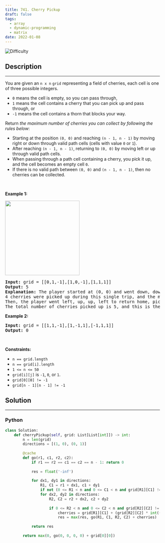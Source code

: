 ```yaml
---
title: 741. Cherry Pickup
draft: false
tags: 
  - array
  - dynamic-programming
  - matrix
date: 2022-01-08
---
```


![Difficulty](https://img.shields.io/badge/Difficulty-Hard-blue.svg)

## Description

---
<p>You are given an <code>n x n</code> <code>grid</code> representing a field of cherries, each cell is one of three possible integers.</p>

<ul>
	<li><code>0</code> means the cell is empty, so you can pass through,</li>
	<li><code>1</code> means the cell contains a cherry that you can pick up and pass through, or</li>
	<li><code>-1</code> means the cell contains a thorn that blocks your way.</li>
</ul>

<p>Return <em>the maximum number of cherries you can collect by following the rules below</em>:</p>

<ul>
	<li>Starting at the position <code>(0, 0)</code> and reaching <code>(n - 1, n - 1)</code> by moving right or down through valid path cells (cells with value <code>0</code> or <code>1</code>).</li>
	<li>After reaching <code>(n - 1, n - 1)</code>, returning to <code>(0, 0)</code> by moving left or up through valid path cells.</li>
	<li>When passing through a path cell containing a cherry, you pick it up, and the cell becomes an empty cell <code>0</code>.</li>
	<li>If there is no valid path between <code>(0, 0)</code> and <code>(n - 1, n - 1)</code>, then no cherries can be collected.</li>
</ul>

<p>&nbsp;</p>
<p><strong class="example">Example 1:</strong></p>
<img alt="" src="https://assets.leetcode.com/uploads/2020/12/14/grid.jpg" style="width: 242px; height: 242px;" />
<pre>
<strong>Input:</strong> grid = [[0,1,-1],[1,0,-1],[1,1,1]]
<strong>Output:</strong> 5
<strong>Explanation:</strong> The player started at (0, 0) and went down, down, right right to reach (2, 2).
4 cherries were picked up during this single trip, and the matrix becomes [[0,1,-1],[0,0,-1],[0,0,0]].
Then, the player went left, up, up, left to return home, picking up one more cherry.
The total number of cherries picked up is 5, and this is the maximum possible.
</pre>

<p><strong class="example">Example 2:</strong></p>

<pre>
<strong>Input:</strong> grid = [[1,1,-1],[1,-1,1],[-1,1,1]]
<strong>Output:</strong> 0
</pre>

<p>&nbsp;</p>
<p><strong>Constraints:</strong></p>

<ul>
	<li><code>n == grid.length</code></li>
	<li><code>n == grid[i].length</code></li>
	<li><code>1 &lt;= n &lt;= 50</code></li>
	<li><code>grid[i][j]</code> is <code>-1</code>, <code>0</code>, or <code>1</code>.</li>
	<li><code>grid[0][0] != -1</code></li>
	<li><code>grid[n - 1][n - 1] != -1</code></li>
</ul>


## Solution

---
### Python
``` py title='cherry-pickup'
class Solution:
    def cherryPickup(self, grid: List[List[int]]) -> int:
        n = len(grid)
        directions = [(1, 0), (0, 1)]
        
        @cache
        def go(r1, c1, r2, c2):
            if r1 == r2 == c1 == c2 == n - 1: return 0
            
            res = float('-inf')
            
            for dx1, dy1 in directions:
                R1, C1 = r1 + dx1, c1 + dy1
                if not (0 <= R1 < n and 0 <= C1 < n and grid[R1][C1] != -1): continue
                for dx2, dy2 in directions:
                    R2, C2 = r2 + dx2, c2 + dy2
                    
                    if 0 <= R2 < n and 0 <= C2 < n and grid[R2][C2] != -1:
                        cherries = grid[R1][C1] + (grid[R2][C2] * int((R1, C1) != (R2, C2)))
                        res = max(res, go(R1, C1, R2, C2) + cherries)
            
            return res
        
        return max(0, go(0, 0, 0, 0) + grid[0][0])

```

